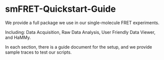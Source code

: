 # smFRET-Quickstart-Guide

We provide a full package we use in our single-molecule FRET experiments. 

Including: Data Acquisition, Raw Data Analysis, User Friendly Data Viewer, and HaMMy.

In each section, there is a guide document for the setup, and we provide sample traces to test our scripts.
